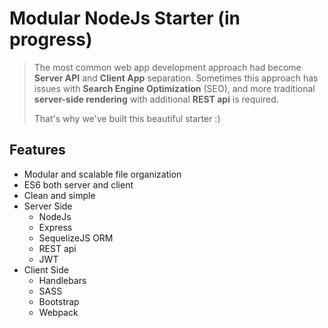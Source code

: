 # Modular NodeJs Starter (in progress)

> The most common web app development approach had become **Server API** and **Client App** separation. 
> Sometimes this approach has issues with **Search Engine Optimization** (SEO), 
> and more traditional **server-side rendering** with additional **REST api** is required.
>
> That's why we've built this beautiful starter :)

## Features

- Modular and scalable file organization
- ES6 both server and client
- Clean and simple
- Server Side
  - NodeJs
  - Express
  - SequelizeJS ORM
  - REST api
  - JWT
- Client Side
  - Handlebars
  - SASS
  - Bootstrap
  - Webpack
